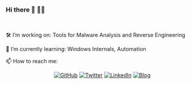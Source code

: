 ### Hi there 👋 👨‍💻 

<!--
**f0wl/f0wl** is a ✨ _special_ ✨ repository because its `README.md` (this file) appears on your GitHub profile.
-->

<br> 

🛠️ I’m working on: Tools for Malware Analysis and Reverse Engineering 

🧰 I’m currently learning:  Windows Internals, Automation

📫 How to reach me: <p align="center">
<a href="https://github.com/f0wl"><img src="https://img.shields.io/github/followers/f0wl.svg?label=GitHub&style=social" alt="GitHub"></a>
<a href="https://twitter.com/f0wlsec"><img src="https://img.shields.io/twitter/follow/f0wlsec?label=Twitter&style=social" alt="Twitter"></a>
<a href="https://www.linkedin.com/in/marius-genheimer"><img src="https://img.shields.io/badge/LinkedIn--_.svg?style=social&logo=linkedin" alt="LinkedIn"></a>
 <a href="https://dissectingmalwa.re"><img src="https://img.shields.io/badge/Blog-dissectingmalwa.re-brightgreen" alt="Blog"></a> 
</p>
